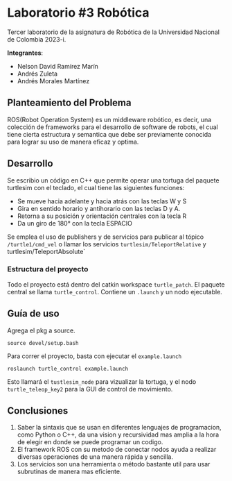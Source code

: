 # Laboratorio #3 Robótica
Tercer laboratorio de la asignatura de Robótica de la Universidad Nacional de Colombia 2023-i.

**Integrantes**: 
* Nelson David Ramírez Marín
* Andrés Zuleta 
* Andrés Morales Martínez


## Planteamiento del Problema 
ROS(Robot Operation System) es un middleware robótico, es decir, una colección de frameworks para el desarrollo de software de robots, el cual tiene cierta estructura y semantica que debe ser previamente conocida para lograr su uso de manera eficaz y optima.
 
## Desarrollo 
Se escribio un código en C++ que permite operar una tortuga del paquete turtlesim con el teclado, el cual tiene las siguientes funciones:
- Se mueve hacia adelante y hacia atrás con las teclas W y S
- Gira en sentido horario y antihorario con las teclas D y A.
- Retorna a su posición y orientación centrales con la tecla R
- Da un giro de 180° con la tecla ESPACIO

Se emplea el uso de publishers y de servicios para publicar al tópico `/turtle1/cmd_vel` o llamar los servicios `turtlesim/TeleportRelative` y turtlesim/TeleportAbsolute`

### Estructura del proyecto 

Todo el proyecto está dentro del catkin workspace `turtle_patch`. El paquete central se llama `turtle_control`. Contiene un `.launch` y un nodo ejecutable. 

## Guía de uso
Agrega el pkg a source. 
```
source devel/setup.bash
```

Para correr el proyecto, basta con ejecutar el `example.launch`

```
roslaunch turtle_control example.launch
```

Esto llamará el `tustlesim_node` para vizualizar la tortuga, y el nodo `turtle_teleop_key2` para la GUI de control de movimiento. 


## Conclusiones

1. Saber la sintaxis que se usan en diferentes lenguajes de programacion, como Python o C++, da una vision y recursividad mas amplia a la hora de elegir en donde se puede programar un codigo.
2. El framework ROS con su metodo de conectar nodos ayuda a realizar diversas operaciones de una manera rápida y sencilla.
3. Los servicios son una herramienta o método bastante util para usar subrutinas de manera mas eficiente.
